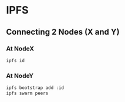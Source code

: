 # IPFS

## Connecting 2 Nodes (X and Y)

### At NodeX

```bash
ipfs id
```

### At NodeY

```bash
ipfs bootstrap add :id
ipfs swarm peers
```
